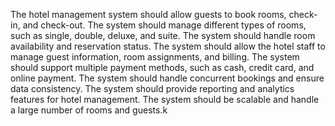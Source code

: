 The hotel management system should allow guests to book rooms, check-in, and check-out.
The system should manage different types of rooms, such as single, double, deluxe, and suite.
The system should handle room availability and reservation status.
The system should allow the hotel staff to manage guest information, room assignments, and billing.
The system should support multiple payment methods, such as cash, credit card, and online payment.
The system should handle concurrent bookings and ensure data consistency.
The system should provide reporting and analytics features for hotel management.
The system should be scalable and handle a large number of rooms and guests.k